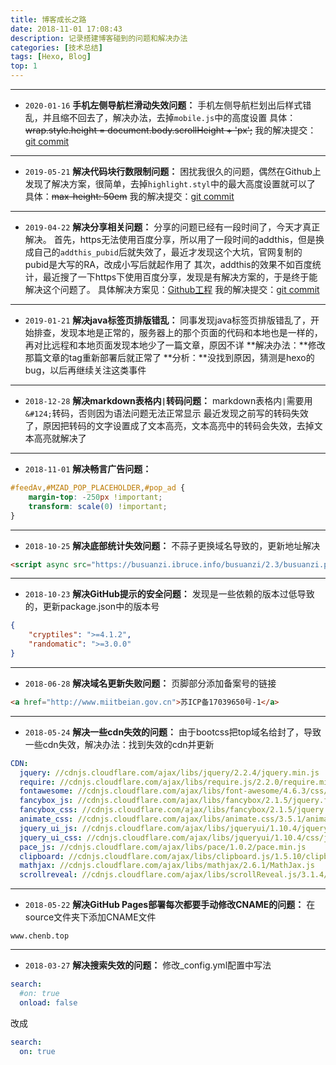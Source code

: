 ```yaml
---
title: 博客成长之路
date: 2018-11-01 17:08:43
description: 记录搭建博客碰到的问题和解决办法
categories: [技术总结]
tags: [Hexo, Blog]
top: 1
---
```


---
- `2020-01-16` **手机左侧导航栏滑动失效问题：**
手机左侧导航栏划出后样式错乱，并且缩不回去了，解决办法，去掉`mobile.js`中的高度设置
具体：~~wrap.style.height = document.body.scrollHeight + 'px';~~
我的解决提交：[git commit](https://github.com/chenbin-353549444/hexo-theme-yelee/commit/1bb76093e4b7bd6d9bd29572fbdcb086e2ce2f7b)
---
- `2019-05-21` **解决代码块行数限制问题：**
困扰我很久的问题，偶然在Github上发现了解决方案，很简单，去掉`highlight.styl`中的最大高度设置就可以了
具体：~~max-height: 50em~~
我的解决提交：[git commit](https://github.com/chenbin-353549444/hexo-theme-yelee/commit/1813bde713c6a8b0f69aab8edc01dad058d2d4b0)
---
- `2019-04-22` **解决分享相关问题：**
分享的问题已经有一段时间了，今天才真正解决。
首先，https无法使用百度分享，所以用了一段时间的addthis，但是换成自己的`addthis_pubid`后就失效了，最近才发现这个大坑，官网复制的pubid是大写的RA，改成小写后就起作用了
其次，addthis的效果不如百度统计，最近搜了一下https下使用百度分享，发现是有解决方案的，于是终于能解决这个问题了。
具体解决方案见：[Github工程](https://github.com/hrwhisper/baiduShare)
我的解决提交：[git commit](https://github.com/chenbin-353549444/hexo-theme-yelee/commit/af3114ffb8f0a5beac97bcf089a3585c2b11ed23)
---
- `2019-01-21` **解决java标签页排版错乱：**
同事发现java标签页排版错乱了，开始排查，发现本地是正常的，服务器上的那个页面的代码和本地也是一样的，再对比远程和本地页面发现本地少了一篇文章，原因不详
**解决办法：**修改那篇文章的tag重新部署后就正常了
**分析：**没找到原因，猜测是hexo的bug，以后再继续关注这类事件
---
- `2018-12-28` **解决markdown表格内`|`转码问题：**
markdown表格内`|`需要用`&#124;`转码，否则因为语法问题无法正常显示
最近发现之前写的转码失效了，原因把转码的文字设置成了文本高亮，文本高亮中的转码会失效，去掉文本高亮就解决了
---
- `2018-11-01` **解决畅言广告问题：**
```scss
#feedAv,#MZAD_POP_PLACEHOLDER,#pop_ad {
    margin-top: -250px !important;
    transform: scale(0) !important;
}
```
---
- `2018-10-25` **解决底部统计失效问题：**
不蒜子更换域名导致的，更新地址解决
```html
<script async src="https://busuanzi.ibruce.info/busuanzi/2.3/busuanzi.pure.mini.js">
```
---
- `2018-10-23` **解决GitHub提示的安全问题：**
发现是一些依赖的版本过低导致的，更新package.json中的版本号
```json
{
    "cryptiles": ">=4.1.2",
    "randomatic": ">=3.0.0"
}
```
---
- `2018-06-28` **解决域名更新失败问题：**
页脚部分添加备案号的链接
```html
<a href="http://www.miitbeian.gov.cn">苏ICP备17039650号-1</a>
```
---
- `2018-05-24` **解决一些cdn失效的问题：**
由于bootcss把top域名给封了，导致一些cdn失效，解决办法：找到失效的cdn并更新
```yaml
CDN:
  jquery: //cdnjs.cloudflare.com/ajax/libs/jquery/2.2.4/jquery.min.js
  require: //cdnjs.cloudflare.com/ajax/libs/require.js/2.2.0/require.min.js
  fontawesome: //cdnjs.cloudflare.com/ajax/libs/font-awesome/4.6.3/css/font-awesome.min.css
  fancybox_js: //cdnjs.cloudflare.com/ajax/libs/fancybox/2.1.5/jquery.fancybox.min.js
  fancybox_css: //cdnjs.cloudflare.com/ajax/libs/fancybox/2.1.5/jquery.fancybox.min.css
  animate_css: //cdnjs.cloudflare.com/ajax/libs/animate.css/3.5.1/animate.min.css
  jquery_ui_js: //cdnjs.cloudflare.com/ajax/libs/jqueryui/1.10.4/jquery-ui.min.js
  jquery_ui_css: //cdnjs.cloudflare.com/ajax/libs/jqueryui/1.10.4/css/jquery-ui.min.css
  pace_js: //cdnjs.cloudflare.com/ajax/libs/pace/1.0.2/pace.min.js
  clipboard: //cdnjs.cloudflare.com/ajax/libs/clipboard.js/1.5.10/clipboard.min.js
  mathjax: //cdnjs.cloudflare.com/ajax/libs/mathjax/2.6.1/MathJax.js
  scrollreveal: //cdnjs.cloudflare.com/ajax/libs/scrollReveal.js/3.1.4/scrollreveal.min.js
```
---
- `2018-05-22` **解决GitHub Pages部署每次都要手动修改CNAME的问题：**
在source文件夹下添加CNAME文件
```
www.chenb.top
```
---
- `2018-03-27` **解决搜索失效的问题：**
修改_config.yml配置中写法
```yaml
search: 
  #on: true
  onload: false
```
改成
```yaml
search: 
  on: true
```